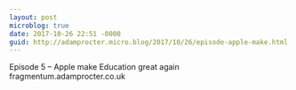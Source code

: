 ```yaml
---
layout: post
microblog: true
date: 2017-10-26 22:51 -0000
guid: http://adamprocter.micro.blog/2017/10/26/episode-apple-make.html
---
```

Episode 5 – Apple make Education great again fragmentum.adamprocter.co.uk
